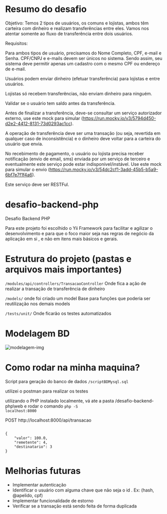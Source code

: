 # Resumo do desafio

Objetivo: 
Temos 2 tipos de usuários, os comuns e lojistas, ambos têm carteira com dinheiro e realizam transferências entre eles. Vamos nos atentar somente ao fluxo de transferência entre dois usuários.

Requisitos:

Para ambos tipos de usuário, precisamos do Nome Completo, CPF, e-mail e Senha. CPF/CNPJ e e-mails devem ser únicos no sistema. Sendo assim, seu sistema deve permitir apenas um cadastro com o mesmo CPF ou endereço de e-mail.

Usuários podem enviar dinheiro (efetuar transferência) para lojistas e entre usuários.

Lojistas só recebem transferências, não enviam dinheiro para ninguém.

Validar se o usuário tem saldo antes da transferência.

Antes de finalizar a transferência, deve-se consultar um serviço autorizador externo, use este mock para simular (https://run.mocky.io/v3/5794d450-d2e2-4412-8131-73d0293ac1cc).

A operação de transferência deve ser uma transação (ou seja, revertida em qualquer caso de inconsistência) e o dinheiro deve voltar para a carteira do usuário que envia.

No recebimento de pagamento, o usuário ou lojista precisa receber notificação (envio de email, sms) enviada por um serviço de terceiro e eventualmente este serviço pode estar indisponível/instável. Use este mock para simular o envio (https://run.mocky.io/v3/54dc2cf1-3add-45b5-b5a9-6bf7e7f1f4a6).

Este serviço deve ser RESTFul.


# desafio-backend-php
Desafio Backend PHP

Para este projeto foi escolhido o Yii Framework para facilitar e agilizar o desenvolvimento e para que o foco maior seja nas regras de negócio da aplicação em si , e não em itens mais básicos e gerais.

# Estrutura do projeto (pastas e arquivos mais importantes)
<code>/modules/api/controllers/TransacaoController</code>  Onde fica a ação de realizar a transação de transferência de dinheiro

<code>/models/</code> onde foi criado um model Base para funções que poderia ser reutilização nos demais models

<code>/tests/unit/</code> Onde ficarão os testes automatizados 

# Modelagem BD
![modelagem-img](https://github.com/jaineezequiel/desafio-backend-php/assets/42620697/9d2f9d39-e871-4570-a66a-c925240f8e85)

# Como rodar na minha maquina? 
Script para geração do banco de dados <code>/scriptBDMysql.sql</code>

utilizei o postman para realizar os testes

utilizando o PHP instalado localmente, vá ate a pasta /desafio-backend-php\web
e rodar o comando <code>php -S localhost:8000</code>

POST http://localhost:8000/api/transacao

<code>
{
    "valor": 100.0,
    "remetente": 4,
    "destinatario": 3
}
</code>

# Melhorias futuras
- Implementar autenticação
- Identificar o usuário com alguma chave que não seja o id . Ex: (hash, @apelido, cpf)
- Implementar funcionalidade de estorno
- Verificar se a transação está sendo feita de forma duplicada




